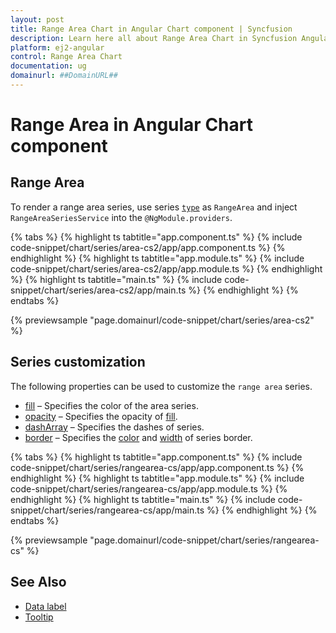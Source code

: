 ```yaml
---
layout: post
title: Range Area Chart in Angular Chart component | Syncfusion
description: Learn here all about Range Area Chart in Syncfusion Angular Chart component of Syncfusion Essential JS 2 and more.
platform: ej2-angular
control: Range Area Chart
documentation: ug
domainurl: ##DomainURL##
---
```

# Range Area in Angular Chart component

## Range Area

To render a range area series, use series [`type`](https://ej2.syncfusion.com/angular/documentation/api/chart/seriesDirective/#type) as `RangeArea` and inject `RangeAreaSeriesService`  into the `@NgModule.providers`.

{% tabs %}
{% highlight ts tabtitle="app.component.ts" %}
{% include code-snippet/chart/series/area-cs2/app/app.component.ts %}
{% endhighlight %}
{% highlight ts tabtitle="app.module.ts" %}
{% include code-snippet/chart/series/area-cs2/app/app.module.ts %}
{% endhighlight %}
{% highlight ts tabtitle="main.ts" %}
{% include code-snippet/chart/series/area-cs2/app/main.ts %}
{% endhighlight %}
{% endtabs %}

{% previewsample "page.domainurl/code-snippet/chart/series/area-cs2" %}

## Series customization

The following properties can be used to customize the `range area` series.

* [fill](https://ej2.syncfusion.com/angular/documentation/api/chart/seriesModel/#fill) – Specifies the color of the area series.
* [opacity](https://ej2.syncfusion.com/angular/documentation/api/chart/seriesModel/#opacity) – Specifies the opacity of [fill](https://ej2.syncfusion.com/angular/documentation/api/chart/seriesModel/#fill).
* [dashArray](https://ej2.syncfusion.com/angular/documentation/api/chart/seriesModel/#dasharray) – Specifies the dashes of series.
* [border](https://ej2.syncfusion.com/angular/documentation/api/chart/borderModel/) – Specifies the [color](https://ej2.syncfusion.com/angular/documentation/api/chart/borderModel/#color) and [width](https://ej2.syncfusion.com/angular/documentation/api/chart/borderModel/#width) of series border.

{% tabs %}
{% highlight ts tabtitle="app.component.ts" %}
{% include code-snippet/chart/series/rangearea-cs/app/app.component.ts %}
{% endhighlight %}
{% highlight ts tabtitle="app.module.ts" %}
{% include code-snippet/chart/series/rangearea-cs/app/app.module.ts %}
{% endhighlight %}
{% highlight ts tabtitle="main.ts" %}
{% include code-snippet/chart/series/rangearea-cs/app/main.ts %}
{% endhighlight %}
{% endtabs %}

{% previewsample "page.domainurl/code-snippet/chart/series/rangearea-cs" %}

## See Also

* [Data label](../data-labels/)
* [Tooltip](../tool-tip/)
